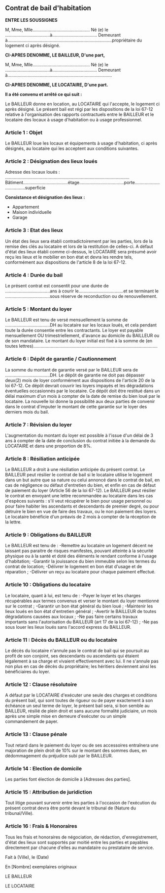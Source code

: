 ## Contrat de bail d'habitation

**ENTRE LES SOUSSIGNES**

M, Mme, Mlle.............................................. Né (e) le ....................................à....................................
Demeurant à....................................................................................propriétaire du logement ci après désigné.

**CI-APRES DENOMME, LE BAILLEUR, D'une part,**

M, Mme, Mlle.............................................. Né (e) le ....................................à....................................
Demeurant à....................................................................................

**CI-APRES DENOMME, LE LOCATAIRE, D'une part.**

**Il a été convenu et arrêté ce qui suit :**

Le BAILLEUR donne en location, au LOCATAIRE qui l'accepte, le logement ci après désigné. Le présent bail est régi par les dispositions de la loi 67-12 relative à l'organisation des rapports contractuels entre le BAILLEUR et le locataire des locaux à usage d'habitation ou à usage professionnel.

### Article 1 : Objet

Le BAILLEUR loue les locaux et équipements à usage d'habitation, ci après désignés, au locataire qui les acceptent aux conditions suivantes.

### Article 2 : Désignation des lieux loués

Adresse des locaux loués :
....................................................................................................
Bâtiment....................................étage....................................porte....................................superficie

**Consistance et désignation des lieux :**
* Appartement
* Maison individuelle
* Garage

### Article 3 : Etat des lieux

Un état des lieux sera établi contradictoirement par les parties, lors de la remise des clés au locataire et lors de la restitution de celles-ci. A défaut d'état des lieux établi comme ci-dessus, le LOCATAIRE sera présumé avoir reçu les lieux et le mobilier en bon état et devra les rendre tels, conformément aux dispositions de l'article 8 de la loi 67-12.

### Article 4 : Durée du bail

Le présent contrat est consentit pour une durée de ....................................ans à courir le....................................et se terminant le ....................................sous réserve de reconduction ou de renouvellement.

### Article 5 : Montant du loyer

Le BAILLEUR est tenu de versé mensuellement la somme de ....................................DH au locataire sur les locaux loués, et cela pendant toute la durée consentie entre les contractants.
Le loyer est payable mensuellement OU trimestriellement, d'avance au domicile du BAILLEUR ou de son mandataire.
Le montant du loyer initial est fixé à la somme de (en toutes lettres)....................................................................................................

### Article 6 : Dépôt de garantie / Cautionnement

La somme du montant de garantie versé par le BAILLEUR sera de ....................................DH.
Le dépôt de garantie ne doit pas dépasser deux(2) mois de loyer conformément aux dispositions de l'article 20 de la loi 67-12. Ce dépôt devrait couvrir les loyers impayés et les dégradations éventuelles occasionnés par le locataire. Ce dépôt doit être restitué dans un délai maximum d'un mois à compter de la date de remise du bien loué par le locataire. La nouvelle loi donne la possibilité aux deux parties de convenir dans le contrat d'imputer le montant de cette garantie sur le loyer des derniers mois du bail.

### Article 7 : Révision du loyer

L'augmentation du montant du loyer est possible à l'issue d'un délai de 3 ans à compter de la date de conclusion du contrat initiée à la demande du LOCATAIRE et dans une proportion de 8%.

### Article 8 : Résiliation anticipée

Le BAILLEUR a droit à une résiliation anticipée du présent contrat.
Le BAILLEUR peut résilier le contrat de bail si le locataire utilise le logement dans un but autre que sa nature ou celui annoncé dans le contrat de bail, en cas de négligence ou défaut d'entretien du bien, et enfin en cas de défaut de paiement du loyer (Article 56 de la loi 67-12).
Le BAILLEUR peut résilier le contrat en envoyant une lettre recommandée au locataire dans les cas d'espèces suivants : s'il veut récupérer le bien pour usage personnel ou pour faire habiter les ascendants et descendants de premier degré, ou pour détruire le bien en vue de faire des travaux, ou le non paiement des loyers. Le locataire bénéficie d'un préavis de 2 mois à compter de la réception de la lettre.

### Article 9 : Obligations du BAILLEUR

Le BAILLEUR est tenu de :
-Remettre au locataire un logement décent ne laissant pas paraitre de risques manifestes, pouvant atteinte à la sécurité physique ou à la santé et doté des éléments le rendant conforme à l'usage d'habitation;
-Garantir la jouissance du bien immeuble selon les termes du contrat de location;
-Délivrer le logement en bon état d'usage et de réparation ;
-Délivrer un reçu au locataire pour chaque paiement effectué.

### Article 10 : Obligations du locataire

Le locataire, quant à lui, est tenu de :
-Payer le loyer et les charges récupérables aux termes convenus et verser le montant du loyer mentionné sur le contrat ;
-Garantir un bon état général du bien loué ;
-Maintenir les lieux loués en bon état d'entretien général ;
-Avertir le BAILLEUR de toutes dégradations causées aux locaux ;
-Ne pas faire certains travaux importants sans l'autorisation du BAILLEUR (art 17 de la loi 67-12) ;
-Ne pas sous louer les lieux loués sans l'accord express du BAILLEUR.

### Article 11 : Décès du BAILLEUR ou du locataire

Le décès du locataire n'annule pas le contrat de bail qui se poursuit au profit de son conjoint, ses descendants ou ascendants qui étaient légalement à sa charge et vivaient effectivement avec lui.
Il ne s'annule pas non plus en cas de décès du propriétaire; les héritiers deviennent ainsi les bénéficiaires du loyer.

### Article 12 : Clause résolutoire

A défaut par le LOCATAIRE d'exécuter une seule des charges et conditions du présent bail, qui sont toutes de rigueur ou de payer exactement à son échéance un seul terme de loyer, le présent bail sera, si bon semble au BAILLEUR, résilié de plein droit et sans aucune formalité judiciaire, un mois après une simple mise en demeure d'exécuter ou un simple commandement de payer.

### Article 13 : Clause pénale

Tout retard dans le paiement du loyer ou de ses accessoires entraînera une majoration de plein droit de 10% sur le montant des sommes dues, en dédommagement du préjudice subi par le BAILLEUR.

### Article 14 : Election de domicile

Les parties font élection de domicile à [Adresses des parties].

### Article 15 : Attribution de juridiction

Tout litige pouvant survenir entre les parties à l'occasion de l'exécution du présent contrat devra être porté devant le tribunal de (Nature du tribunal/Ville).

### Article 16 : Frais & Honoraires

Tous les frais et honoraires de négociation, de rédaction, d'enregistrement, d'état des lieux sont supportés par moitié entre les parties et payables directement par chacune d'elles au mandataire ou prestataire de service.

Fait à (Ville), le (Date)

En [Nombre] exemplaires originaux

LE BAILLEUR

LE LOCATAIRE